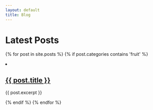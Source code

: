 ```yaml
---
layout: default
title: Blog
---
```

<h1>Latest Posts</h1>

{% for post in site.posts  %}
  {% if post.categories contains 'fruit' %}
    <li>
      <h2><a href="{{ post.url }}">{{ post.title }}</a></h2>
      <p>{{ post.excerpt }}</p>
    </li>
  {% endif %}
{% endfor %}

